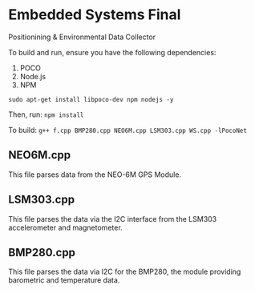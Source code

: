 # Embedded Systems Final
Positionining & Environmental Data Collector


To build and run, ensure you have the following dependencies:

1) POCO
2) Node.js
3) NPM


`
sudo apt-get install libpoco-dev npm nodejs -y
`


Then, run:
`npm install`


To build:
`g++ f.cpp BMP280.cpp NEO6M.cpp LSM303.cpp WS.cpp -lPocoNet`


## NEO6M.cpp
This file parses data from the NEO-6M GPS Module.


## LSM303.cpp
This file parses the data via the I2C interface from the LSM303 accelerometer and magnetometer.


## BMP280.cpp
This file parses the data via I2C for the BMP280, the module providing barometric and temperature data.
